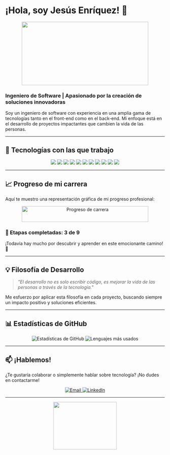 # ¡Hola, soy Jesús Enríquez! 👋

<div align="center">
  <img src="https://media.giphy.com/media/qgQUggAC3Pfv687qPC/giphy.gif" width="400" height="200"/>
</div>

### Ingeniero de Software | Apasionado por la creación de soluciones innovadoras

Soy un ingeniero de software con experiencia en una amplia gama de tecnologías tanto en el front-end como en el back-end. Mi enfoque está en el desarrollo de proyectos impactantes que cambien la vida de las personas.

---

## 🚀 Tecnologías con las que trabajo

<p align="center">
  <img src="https://img.icons8.com/color/48/000000/html-5.png"/>
  <img src="https://img.icons8.com/color/48/000000/css3.png"/>
  <img src="https://img.icons8.com/color/48/000000/javascript.png"/>
  <img src="https://img.icons8.com/color/48/000000/react-native.png"/>
  <img src="https://img.icons8.com/color/48/000000/tailwindcss.png"/>
  <img src="https://img.icons8.com/color/48/000000/php.png"/>
  <img src="https://img.icons8.com/color/48/000000/bootstrap.png"/>
  <img src="https://img.icons8.com/color/48/000000/mysql-logo.png"/>
  <img src="https://img.icons8.com/color/48/000000/java-coffee-cup-logo.png"/>
  <img src="https://img.icons8.com/color/48/000000/python.png"/>
  <img src="https://img.icons8.com/color/48/000000/material-ui.png"/>
</p>

---

## 📈 Progreso de mi carrera

Aquí te muestro una representación gráfica de mi progreso profesional:

<div align="center">
  <img src="https://raw.githubusercontent.com/jesusenriquez/progreso/main/progress-bar.svg" alt="Progreso de carrera" width="400" height="50"/>
</div>

### 🎯 Etapas completadas: 3 de 9

¡Todavía hay mucho por descubrir y aprender en este emocionante camino! 🚀

---

## 💡 Filosofía de Desarrollo

> _"El desarrollo no es solo escribir código, es mejorar la vida de las personas a través de la tecnología."_

Me esfuerzo por aplicar esta filosofía en cada proyecto, buscando siempre un impacto positivo y soluciones eficientes.

---

## 📊 Estadísticas de GitHub

<div align="center">
  <img src="https://github-readme-stats.vercel.app/api?username=**tu-usuario**&show_icons=true&theme=radical" alt="Estadísticas de GitHub"/>
  <img src="https://github-readme-stats.vercel.app/api/top-langs/?username=**tu-usuario**&layout=compact&theme=radical" alt="Lenguajes más usados"/>
</div>

---

## 📫 ¡Hablemos!

¿Te gustaría colaborar o simplemente hablar sobre tecnología? ¡No dudes en contactarme!

<p align="center">
  <a href="mailto:jesusenriquez@example.com">
    <img src="https://img.shields.io/badge/Email-D14836?style=for-the-badge&logo=gmail&logoColor=white" alt="Email" />
  </a>
  <a href="https://linkedin.com/in/jesusenriquez" target="_blank">
    <img src="https://img.shields.io/badge/LinkedIn-0077B5?style=for-the-badge&logo=linkedin&logoColor=white" alt="LinkedIn" />
  </a>
</p>

---

<div align="center">
  <img src="https://media.giphy.com/media/M9gbBd9nbDrOTu1Mqx/giphy.gif" width="200" height="150"/>
</div>
